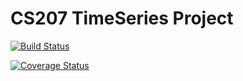 
# CS207 TimeSeries Project

[![Build Status](https://travis-ci.org/mc-hammertimeseries/cs207project.svg?branch=master)](https://travis-ci.org/mc-hammertimeseries/cs207project)

[![Coverage Status](https://coveralls.io/repos/github/mc-hammertimeseries/cs207project/badge.svg?branch=master)](https://coveralls.io/github/mc-hammertimeseries/cs207project?branch=master)
